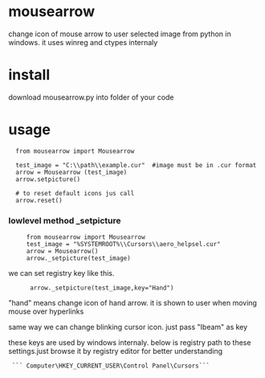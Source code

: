 # mousearrow
change icon of mouse arrow to user selected image from python in windows.
it uses winreg and ctypes internaly


# install
download mousearrow.py into folder of your code 
   

# usage
  ```
    from mousearrow import Mousearrow

    test_image = "C:\\path\\example.cur"  #image must be in .cur format
    arrow = Mousearrow (test_image)
    arrow.setpicture()

    # to reset default icons jus call
    arrow.reset()
  ```

   ### lowlevel method _setpicture
  ```
       from mousearrow import Mousearrow
       test_image = "%SYSTEMROOT%\\Cursors\\aero_helpsel.cur"
       arrow = Mousearrow()
       arrow._setpicture(test_image)
  ```
     
 we can set registry key like this.
  ```
        arrow._setpicture(test_image,key="Hand")
  ```
"hand" means change icon of hand arrow.
 it is shown to user when moving mouse over hyperlinks
 
 same way we can change blinking  cursor icon. just pass "Ibeam" as key
 
 these keys are used by windows internaly.
 below is registry path to these settings.just browse it by registry editor for better understanding
 
     ``` Computer\HKEY_CURRENT_USER\Control Panel\Cursors```
 
